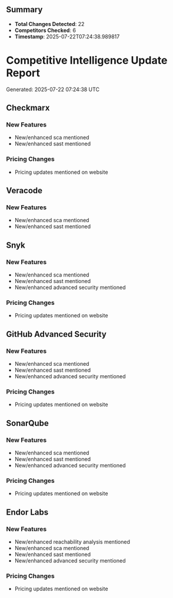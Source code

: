 ## Summary
- **Total Changes Detected**: 22
- **Competitors Checked**: 6
- **Timestamp**: 2025-07-22T07:24:38.989817

# Competitive Intelligence Update Report
Generated: 2025-07-22 07:24:38 UTC

## Checkmarx

### New Features
- New/enhanced sca mentioned
- New/enhanced sast mentioned

### Pricing Changes
- Pricing updates mentioned on website

## Veracode

### New Features
- New/enhanced sca mentioned
- New/enhanced sast mentioned

## Snyk

### New Features
- New/enhanced sca mentioned
- New/enhanced sast mentioned
- New/enhanced advanced security mentioned

### Pricing Changes
- Pricing updates mentioned on website

## GitHub Advanced Security

### New Features
- New/enhanced sca mentioned
- New/enhanced sast mentioned
- New/enhanced advanced security mentioned

### Pricing Changes
- Pricing updates mentioned on website

## SonarQube

### New Features
- New/enhanced sca mentioned
- New/enhanced sast mentioned
- New/enhanced advanced security mentioned

### Pricing Changes
- Pricing updates mentioned on website

## Endor Labs

### New Features
- New/enhanced reachability analysis mentioned
- New/enhanced sca mentioned
- New/enhanced sast mentioned
- New/enhanced advanced security mentioned

### Pricing Changes
- Pricing updates mentioned on website
